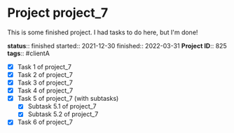 
# Project project_7

This is some finished project. I had tasks to do here, but I'm done!

**status**:: finished
started:: 2021-12-30
finished:: 2022-03-31
**Project ID**::  825
**tags**:: #clientA

- [x] Task 1 of project_7 
- [x] Task 2 of project_7 
- [x] Task 3 of project_7 
- [x] Task 4 of project_7 
- [x] Task 5 of project_7 (with subtasks)
  - [x] Subtask 5.1 of project_7 
  - [x] Subtask 5.2 of project_7 
- [x] Task 6 of project_7 